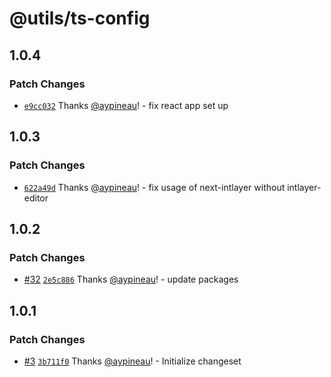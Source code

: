 # @utils/ts-config

## 1.0.4

### Patch Changes

- [`e9cc032`](https://github.com/aymericzip/intlayer/commit/e9cc03211e3a86daa169c2e711566e202644f1d5) Thanks [@aypineau](https://github.com/aymericzip)! - fix react app set up

## 1.0.3

### Patch Changes

- [`622a49d`](https://github.com/aymericzip/intlayer/commit/622a49d4eaf8477f3b42579a3fc27a3fefd41043) Thanks [@aypineau](https://github.com/aymericzip)! - fix usage of next-intlayer without intlayer-editor

## 1.0.2

### Patch Changes

- [#32](https://github.com/aymericzip/intlayer/pull/32) [`2e5c886`](https://github.com/aymericzip/intlayer/commit/2e5c886169ccdbd16611b77d55e9892ca699ab8d) Thanks [@aypineau](https://github.com/aymericzip)! - update packages

## 1.0.1

### Patch Changes

- [#3](https://github.com/aymericzip/intlayer/pull/3) [`3b711f0`](https://github.com/aymericzip/intlayer/commit/3b711f04c6e63f211e5c5d234fe5ee7dcf24bd38) Thanks [@aypineau](https://github.com/aymericzip)! - Initialize changeset
